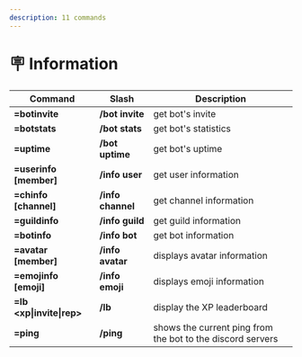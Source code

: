 ```yaml
---
description: 11 commands
---
```


# 🪧 Information

| Command                    | Slash             | Description                                                |
| -------------------------- | ----------------- | ---------------------------------------------------------- |
| **=botinvite**             | **/bot invite**   | get bot's invite                                           |
| **=botstats**              | **/bot stats**    | get bot's statistics                                       |
| **=uptime**                | **/bot uptime**   | get bot's uptime                                           |
| **=userinfo \[member]**    | **/info user**    | get user information                                       |
| **=chinfo \[channel]**     | **/info channel** | get channel information                                    |
| **=guildinfo**             | **/info guild**   | get guild information                                      |
| **=botinfo**               | **/info bot**     | get bot information                                        |
| **=avatar \[member]**      | **/info avatar**  | displays avatar information                                |
| **=emojinfo \[emoji]**     | **/info emoji**   | displays emoji information                                 |
| **=lb \<xp\|invite\|rep>** | **/lb**           | display the XP leaderboard                                 |
| **=ping**                  | **/ping**         | shows the current ping from the bot to the discord servers |
